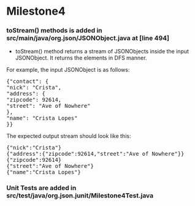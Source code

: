 # Milestone4

### toStream() methods is added in src/main/java/org.json/JSONObject.java at [line 494]

* toStream() method returns a stream of JSONObjects inside the input JSONObject. It returns the elements in DFS manner.  

For example, the input JSONObject is as follows:  
<pre>
{"contact": {
"nick": "Crista",
"address": {
"zipcode": 92614,
"street": "Ave of Nowhere"
},
"name": "Crista Lopes"
}}
</pre>

The expected output stream should look like this:  
<pre>
{"nick":"Crista"}
{"address":{"zipcode":92614,"street":"Ave of Nowhere"}}
{"zipcode":92614}
{"street":"Ave of Nowhere"}
{"name":"Crista Lopes"}
</pre>

### Unit Tests are added in src/test/java/org.json.junit/Milestone4Test.java
